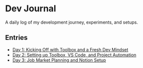 # Dev Journal

A daily log of my development journey, experiments, and setups.

## Entries

- [Day 1: Kicking Off with Toolbox and a Fresh Dev Mindset](day-1-initial-setup.md)
- [Day 2: Setting up Toolbox, VS Code, and Project Automation](day-2-toolbox-vscode-setup.md)
- [Day 3: Job Market Planning and Notion Setup](day-3-job-market-planning.md)
